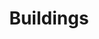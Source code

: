 ---
title: Buildings
longTitle: 'Buildings'
tags:
- gccommon
broaderTerm:
- "[[Commercial buildings Farm buildings Industrial bui]]"
relatedTerm:
- "[[Floors Construction Architecture]]"
---